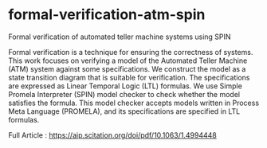 # formal-verification-atm-spin
Formal verification of automated teller machine systems using SPIN

Formal verification is a technique for ensuring the correctness of systems. This work focuses on verifying a model of the Automated Teller Machine (ATM) system against some specifications. We construct the model as a state transition diagram that is suitable for verification. The specifications are expressed as Linear Temporal Logic (LTL) formulas. We use Simple Promela Interpreter (SPIN) model checker to check whether the model satisfies the formula. This model checker accepts models written in Process Meta Language (PROMELA), and its specifications are specified in LTL formulas.

Full Article : https://aip.scitation.org/doi/pdf/10.1063/1.4994448
